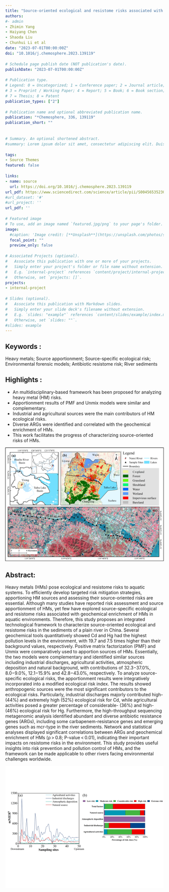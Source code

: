```yaml
---
title: "Source-oriented ecological and resistome risks associated with geochemical enrichment of heavy metals in river sediments"
authors:
#- admin
- Zhimin Yang
- Haiyang Chen 
- Shaoda Liu
- Chunhui Li et al
date: "2023-07-01T00:00:00Z"
doi: "10.1016/j.chemosphere.2023.139119"

# Schedule page publish date (NOT publication's date).
publishDate: "2023-07-01T00:00:00Z"

# Publication type.
# Legend: 0 = Uncategorized; 1 = Conference paper; 2 = Journal article;
# 3 = Preprint / Working Paper; 4 = Report; 5 = Book; 6 = Book section;
# 7 = Thesis; 8 = Patent
publication_types: ["2"]

# Publication name and optional abbreviated publication name.
publication: "*Chemosphere, 336, 139119"
publication_short: "" 


# Summary. An optional shortened abstract.
#summary: Lorem ipsum dolor sit amet, consectetur adipiscing elit. Duis posuere tellus ac convallis placerat. Proin tincidunt magna sed ex sollicitudin #condimentum.

tags:
- Source Themes
featured: false

links:
- name: source
  url: https://doi.org/10.1016/j.chemosphere.2023.139119
url_pdf: https://www.sciencedirect.com/science/article/pii/S0045653523013863/pdf
#url_dataset: '#'
#url_project: ''
url_pdf: ''

# Featured image
# To use, add an image named `featured.jpg/png` to your page's folder. 
image:
  #caption: 'Image credit: [**Unsplash**](https://unsplash.com/photos/s9CC2SKySJM)'
  focal_point: ""
  preview_only: false

# Associated Projects (optional).
#   Associate this publication with one or more of your projects.
#   Simply enter your project's folder or file name without extension.
#   E.g. `internal-project` references `content/project/internal-project/index.md`.
#   Otherwise, set `projects: []`.
projects:
- internal-project

# Slides (optional).
#   Associate this publication with Markdown slides.
#   Simply enter your slide deck's filename without extension.
#   E.g. `slides: "example"` references `content/slides/example/index.md`.
#   Otherwise, set `slides: ""`.
#slides: example
---
```



## Keywords :
Heavy metals; Source apportionment; Source-specific ecological risk; Environmental forensic models; Antibiotic resistome risk; River sediments

## Highlights :
- An multidisciplinary-based framework has been proposed for analyzing heavy metal (HM) risks.
- Apportionment results of PMF and Unmix models were similar and complementary.
- Industrial and agricultural sources were the main contributors of HM ecological risks.
- Diverse ARGs were identified and correlated with the geochemical enrichment of HMs.
- This work facilitates the progress of characterizing source-oriented risks of HMs.

![png](./index_2_0.png)

## Abstract:
Heavy metals (HMs) pose ecological and resistome risks to aquatic systems. To efficiently develop targeted risk mitigation strategies, apportioning HM sources and assessing their source-oriented risks are essential. Although many studies have reported risk assessment and source apportionment of HMs, yet few have explored source-specific ecological and resistome risks associated with geochemical enrichment of HMs in aquatic environments. Therefore, this study proposes an integrated technological framework to characterize source-oriented ecological and resistome risks in the sediments of a plain river in China. Several geochemical tools quantitatively showed Cd and Hg had the highest pollution levels in the environment, with 19.7 and 7.5 times higher than their background values, respectively. Positive matrix factorization (PMF) and Unmix were comparatively used to apportion sources of HMs. Essentially, the two models were complementary and identified similar sources including industrial discharges, agricultural activities, atmospheric deposition and natural background, with contributions of 32.3−37.0%, 8.0−9.0%, 12.1−15.9% and 42.8−43.0%, respectively. To analyze source-specific ecological risks, the apportionment results were integratively incorporated into a modified ecological risk index. The results showed anthropogenic sources were the most significant contributors to the ecological risks. Particularly, industrial discharges majorly contributed high- (44%) and extremely high (52%) ecological risk for Cd, while agricultural activities posed a greater percentage of considerable- (36%) and high- (46%) ecological risk for Hg. Furthermore, the high-throughput sequencing metagenomic analysis identified abundant and diverse antibiotic resistance genes (ARGs), including some carbapenem-resistance genes and emerging genes such as mcr-type in the river sediments. Network and statistical analyses displayed significant correlations between ARGs and geochemical enrichment of HMs (ρ > 0.8; P-value < 0.01), indicating their important impacts on resistome risks in the environment. This study provides useful insights into risk prevention and pollution control of HMs, and the framework can be made applicable to other rivers facing environmental challenges worldwide.

![png](./index_1_0.png)

